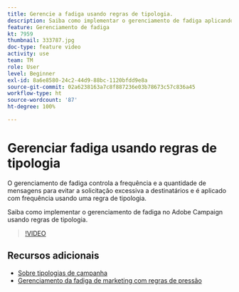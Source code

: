 ```yaml
---
title: Gerencie a fadiga usando regras de tipologia.
description: Saiba como implementar o gerenciamento de fadiga aplicando regras de tipologia.
feature: Gerenciamento de fadiga
kt: 7959
thumbnail: 333787.jpg
doc-type: feature video
activity: use
team: TM
role: User
level: Beginner
exl-id: 8a6e8580-24c2-44d9-88bc-1120bfdd9e8a
source-git-commit: 02a6238163a7c8f887236e03b78673c57c836a45
workflow-type: ht
source-wordcount: '87'
ht-degree: 100%

---
```


# Gerenciar fadiga usando regras de tipologia

O gerenciamento de fadiga controla a frequência e a quantidade de mensagens para evitar a solicitação excessiva a destinatários e é aplicado com frequência usando uma regra de tipologia.

Saiba como implementar o gerenciamento de fadiga no Adobe Campaign usando regras de tipologia.

>[!VIDEO](https://video.tv.adobe.com/v/333787?quality=12)

## Recursos adicionais

* [Sobre tipologias de campanha](https://experienceleague.adobe.com/docs/campaign-classic/using/orchestrating-campaigns/campaign-optimization/about-campaign-typologies.html?lang=pt-BR)
* [Gerenciamento da fadiga de marketing com regras de pressão](https://experienceleague.adobe.com/docs/campaign-classic/using/orchestrating-campaigns/campaign-optimization/pressure-rules.html?lang=pt-BR)
